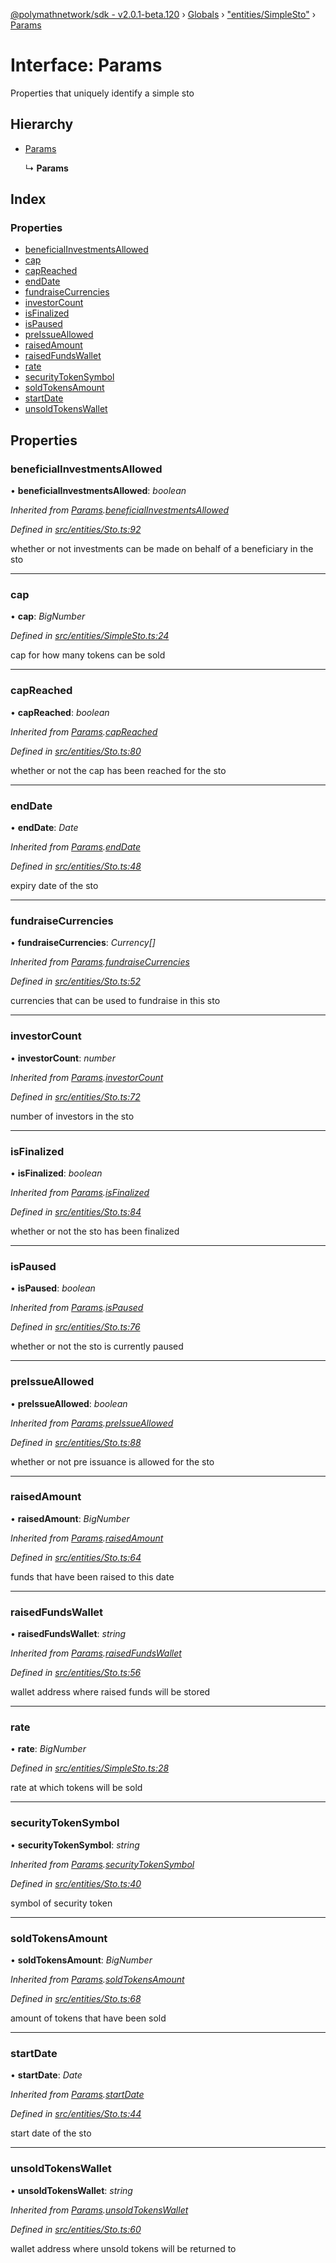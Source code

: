 [@polymathnetwork/sdk - v2.0.1-beta.120](../README.md) › [Globals](../globals.md) › ["entities/SimpleSto"](../modules/_entities_simplesto_.md) › [Params](_entities_simplesto_.params.md)

# Interface: Params

Properties that uniquely identify a simple sto

## Hierarchy

- [Params](_entities_sto_.params.md)

  ↳ **Params**

## Index

### Properties

- [beneficialInvestmentsAllowed](_entities_simplesto_.params.md#beneficialinvestmentsallowed)
- [cap](_entities_simplesto_.params.md#cap)
- [capReached](_entities_simplesto_.params.md#capreached)
- [endDate](_entities_simplesto_.params.md#enddate)
- [fundraiseCurrencies](_entities_simplesto_.params.md#fundraisecurrencies)
- [investorCount](_entities_simplesto_.params.md#investorcount)
- [isFinalized](_entities_simplesto_.params.md#isfinalized)
- [isPaused](_entities_simplesto_.params.md#ispaused)
- [preIssueAllowed](_entities_simplesto_.params.md#preissueallowed)
- [raisedAmount](_entities_simplesto_.params.md#raisedamount)
- [raisedFundsWallet](_entities_simplesto_.params.md#raisedfundswallet)
- [rate](_entities_simplesto_.params.md#rate)
- [securityTokenSymbol](_entities_simplesto_.params.md#securitytokensymbol)
- [soldTokensAmount](_entities_simplesto_.params.md#soldtokensamount)
- [startDate](_entities_simplesto_.params.md#startdate)
- [unsoldTokensWallet](_entities_simplesto_.params.md#unsoldtokenswallet)

## Properties

### beneficialInvestmentsAllowed

• **beneficialInvestmentsAllowed**: _boolean_

_Inherited from [Params](_entities_sto_.params.md).[beneficialInvestmentsAllowed](_entities_sto_.params.md#beneficialinvestmentsallowed)_

_Defined in [src/entities/Sto.ts:92](https://github.com/PolymathNetwork/polymath-sdk/blob/1da5bc5/src/entities/Sto.ts#L92)_

whether or not investments can be made on behalf of a beneficiary in the sto

---

### cap

• **cap**: _BigNumber_

_Defined in [src/entities/SimpleSto.ts:24](https://github.com/PolymathNetwork/polymath-sdk/blob/1da5bc5/src/entities/SimpleSto.ts#L24)_

cap for how many tokens can be sold

---

### capReached

• **capReached**: _boolean_

_Inherited from [Params](_entities_sto_.params.md).[capReached](_entities_sto_.params.md#capreached)_

_Defined in [src/entities/Sto.ts:80](https://github.com/PolymathNetwork/polymath-sdk/blob/1da5bc5/src/entities/Sto.ts#L80)_

whether or not the cap has been reached for the sto

---

### endDate

• **endDate**: _Date_

_Inherited from [Params](_entities_sto_.params.md).[endDate](_entities_sto_.params.md#enddate)_

_Defined in [src/entities/Sto.ts:48](https://github.com/PolymathNetwork/polymath-sdk/blob/1da5bc5/src/entities/Sto.ts#L48)_

expiry date of the sto

---

### fundraiseCurrencies

• **fundraiseCurrencies**: _Currency[]_

_Inherited from [Params](_entities_sto_.params.md).[fundraiseCurrencies](_entities_sto_.params.md#fundraisecurrencies)_

_Defined in [src/entities/Sto.ts:52](https://github.com/PolymathNetwork/polymath-sdk/blob/1da5bc5/src/entities/Sto.ts#L52)_

currencies that can be used to fundraise in this sto

---

### investorCount

• **investorCount**: _number_

_Inherited from [Params](_entities_sto_.params.md).[investorCount](_entities_sto_.params.md#investorcount)_

_Defined in [src/entities/Sto.ts:72](https://github.com/PolymathNetwork/polymath-sdk/blob/1da5bc5/src/entities/Sto.ts#L72)_

number of investors in the sto

---

### isFinalized

• **isFinalized**: _boolean_

_Inherited from [Params](_entities_sto_.params.md).[isFinalized](_entities_sto_.params.md#isfinalized)_

_Defined in [src/entities/Sto.ts:84](https://github.com/PolymathNetwork/polymath-sdk/blob/1da5bc5/src/entities/Sto.ts#L84)_

whether or not the sto has been finalized

---

### isPaused

• **isPaused**: _boolean_

_Inherited from [Params](_entities_sto_.params.md).[isPaused](_entities_sto_.params.md#ispaused)_

_Defined in [src/entities/Sto.ts:76](https://github.com/PolymathNetwork/polymath-sdk/blob/1da5bc5/src/entities/Sto.ts#L76)_

whether or not the sto is currently paused

---

### preIssueAllowed

• **preIssueAllowed**: _boolean_

_Inherited from [Params](_entities_sto_.params.md).[preIssueAllowed](_entities_sto_.params.md#preissueallowed)_

_Defined in [src/entities/Sto.ts:88](https://github.com/PolymathNetwork/polymath-sdk/blob/1da5bc5/src/entities/Sto.ts#L88)_

whether or not pre issuance is allowed for the sto

---

### raisedAmount

• **raisedAmount**: _BigNumber_

_Inherited from [Params](_entities_sto_.params.md).[raisedAmount](_entities_sto_.params.md#raisedamount)_

_Defined in [src/entities/Sto.ts:64](https://github.com/PolymathNetwork/polymath-sdk/blob/1da5bc5/src/entities/Sto.ts#L64)_

funds that have been raised to this date

---

### raisedFundsWallet

• **raisedFundsWallet**: _string_

_Inherited from [Params](_entities_sto_.params.md).[raisedFundsWallet](_entities_sto_.params.md#raisedfundswallet)_

_Defined in [src/entities/Sto.ts:56](https://github.com/PolymathNetwork/polymath-sdk/blob/1da5bc5/src/entities/Sto.ts#L56)_

wallet address where raised funds will be stored

---

### rate

• **rate**: _BigNumber_

_Defined in [src/entities/SimpleSto.ts:28](https://github.com/PolymathNetwork/polymath-sdk/blob/1da5bc5/src/entities/SimpleSto.ts#L28)_

rate at which tokens will be sold

---

### securityTokenSymbol

• **securityTokenSymbol**: _string_

_Inherited from [Params](_entities_sto_.params.md).[securityTokenSymbol](_entities_sto_.params.md#securitytokensymbol)_

_Defined in [src/entities/Sto.ts:40](https://github.com/PolymathNetwork/polymath-sdk/blob/1da5bc5/src/entities/Sto.ts#L40)_

symbol of security token

---

### soldTokensAmount

• **soldTokensAmount**: _BigNumber_

_Inherited from [Params](_entities_sto_.params.md).[soldTokensAmount](_entities_sto_.params.md#soldtokensamount)_

_Defined in [src/entities/Sto.ts:68](https://github.com/PolymathNetwork/polymath-sdk/blob/1da5bc5/src/entities/Sto.ts#L68)_

amount of tokens that have been sold

---

### startDate

• **startDate**: _Date_

_Inherited from [Params](_entities_sto_.params.md).[startDate](_entities_sto_.params.md#startdate)_

_Defined in [src/entities/Sto.ts:44](https://github.com/PolymathNetwork/polymath-sdk/blob/1da5bc5/src/entities/Sto.ts#L44)_

start date of the sto

---

### unsoldTokensWallet

• **unsoldTokensWallet**: _string_

_Inherited from [Params](_entities_sto_.params.md).[unsoldTokensWallet](_entities_sto_.params.md#unsoldtokenswallet)_

_Defined in [src/entities/Sto.ts:60](https://github.com/PolymathNetwork/polymath-sdk/blob/1da5bc5/src/entities/Sto.ts#L60)_

wallet address where unsold tokens will be returned to
